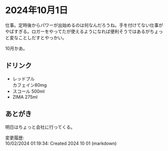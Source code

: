 # 2024年10月1日

仕事。定時後からパワーが出始めるのは何なんだろうね。手を付けてない仕事がやばすぎる。ロガーをやってたが使えるようになれば便利そうではあるがちょっと変なことしだすとやっかい。

10月かあ。

## ドリンク

- レッドブル  
カフェイン80mg
- スコール 500ml
- ZIMA 275ml

## あとがき

明日はちょっと会社に行ってくる。

変更履歴:  
10/02/2024 01:19:34: Created 2024 10 01 (markdown)  
